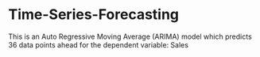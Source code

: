 # Time-Series-Forecasting
This is  an Auto Regressive Moving Average (ARIMA) model which predicts 36 data points ahead for the dependent variable: Sales
